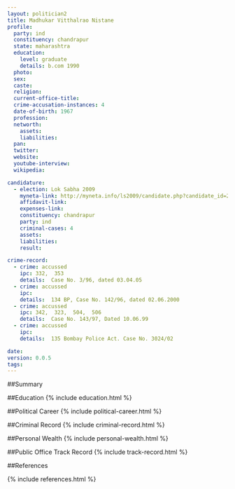 ```yaml
---
layout: politician2
title: Madhukar Vitthalrao Nistane
profile: 
  party: ind
  constituency: chandrapur
  state: maharashtra
  education: 
    level: graduate
    details: b.com 1990
  photo: 
  sex: 
  caste: 
  religion: 
  current-office-title: 
  crime-accusation-instances: 4
  date-of-birth: 1967
  profession: 
  networth: 
    assets: 
    liabilities: 
  pan: 
  twitter: 
  website: 
  youtube-interview: 
  wikipedia: 

candidature: 
  - election: Lok Sabha 2009
    myneta-link: http://myneta.info/ls2009/candidate.php?candidate_id=224
    affidavit-link: 
    expenses-link: 
    constituency: chandrapur 
    party: ind
    criminal-cases: 4
    assets: 
    liabilities: 
    result:  

crime-record: 
  - crime: accussed
    ipc: 332,  353
    details:  Case No. 3/96, dated 03.04.05  
  - crime: accussed
    ipc: 
    details:  134 BP, Case No. 142/96, dated 02.06.2000  
  - crime: accussed
    ipc: 342,  323,  504,  506
    details:  Case No. 143/97, Dated 10.06.99  
  - crime: accussed
    ipc: 
    details:  135 Bombay Police Act. Case No. 3024/02  

date: 
version: 0.0.5
tags: 
---
```

##Summary


##Education
{% include education.html %}


##Political Career
{% include political-career.html %}


##Criminal Record
{% include criminal-record.html %}


##Personal Wealth
{% include personal-wealth.html %}


##Public Office Track Record
{% include track-record.html %}


##References


{% include references.html %}